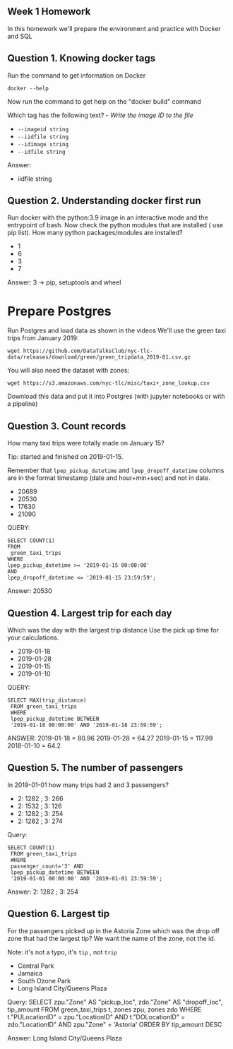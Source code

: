 ## Week 1 Homework

In this homework we'll prepare the environment 
and practice with Docker and SQL


## Question 1. Knowing docker tags

Run the command to get information on Docker 

```docker --help```

Now run the command to get help on the "docker build" command

Which tag has the following text? - *Write the image ID to the file* 

- `--imageid string`
- `--iidfile string`
- `--idimage string`
- `--idfile string`

Answer:
- iidfile string
## Question 2. Understanding docker first run 

Run docker with the python:3.9 image in an interactive mode and the entrypoint of bash.
Now check the python modules that are installed ( use pip list). 
How many python packages/modules are installed?

- 1
- 6
- 3
- 7

Answer: 
3 -> pip, setuptools and wheel

# Prepare Postgres

Run Postgres and load data as shown in the videos
We'll use the green taxi trips from January 2019:

```wget https://github.com/DataTalksClub/nyc-tlc-data/releases/download/green/green_tripdata_2019-01.csv.gz```

You will also need the dataset with zones:

```wget https://s3.amazonaws.com/nyc-tlc/misc/taxi+_zone_lookup.csv```

Download this data and put it into Postgres (with jupyter notebooks or with a pipeline)


## Question 3. Count records 

How many taxi trips were totally made on January 15?

Tip: started and finished on 2019-01-15. 

Remember that `lpep_pickup_datetime` and `lpep_dropoff_datetime` columns are in the format timestamp (date and hour+min+sec) and not in date.

- 20689
- 20530
- 17630
- 21090

QUERY: 
```
SELECT COUNT(1)
FROM
 green_taxi_trips
WHERE
lpep_pickup_datetime >= '2019-01-15 00:00:00' 
AND 
lpep_dropoff_datetime <= '2019-01-15 23:59:59';
```

Answer: 20530

## Question 4. Largest trip for each day

Which was the day with the largest trip distance
Use the pick up time for your calculations.

- 2019-01-18
- 2019-01-28
- 2019-01-15
- 2019-01-10

QUERY: 
```
SELECT MAX(trip_distance)
 FROM green_taxi_trips
 WHERE
 lpep_pickup_datetime BETWEEN
 '2019-01-18 00:00:00' AND '2019-01-18 23:59:59';
 ```

ANSWER:
 2019-01-18 = 80.96
 2019-01-28 = 64.27
 2019-01-15 = 117.99
 2018-01-10 = 64.2

## Question 5. The number of passengers

In 2019-01-01 how many trips had 2 and 3 passengers?
 
- 2: 1282 ; 3: 266
- 2: 1532 ; 3: 126
- 2: 1282 ; 3: 254
- 2: 1282 ; 3: 274

Query:
```
SELECT COUNT(1)
 FROM green_taxi_trips
 WHERE
 passenger_count='3' AND
 lpep_pickup_datetime BETWEEN
 '2019-01-01 00:00:00' AND '2019-01-01 23:59:59';
 ```

 Answer: 2: 1282 ; 3: 254

## Question 6. Largest tip

For the passengers picked up in the Astoria Zone which was the drop off zone that had the largest tip?
We want the name of the zone, not the id.

Note: it's not a typo, it's `tip` , not `trip`

- Central Park
- Jamaica
- South Ozone Park
- Long Island City/Queens Plaza

Query:
SELECT 
zpu."Zone" AS "pickup_loc",
zdo."Zone" AS "dropoff_loc",
tip_amount
FROM
 green_taxi_trips t,
 zones zpu,
 zones zdo
WHERE
 t."PULocationID" = zpu."LocationID" AND
 t."DOLocationID" = zdo."LocationID"
AND
 zpu."Zone" = 'Astoria'
ORDER BY tip_amount DESC

Answer: Long Island City/Queens Plaza